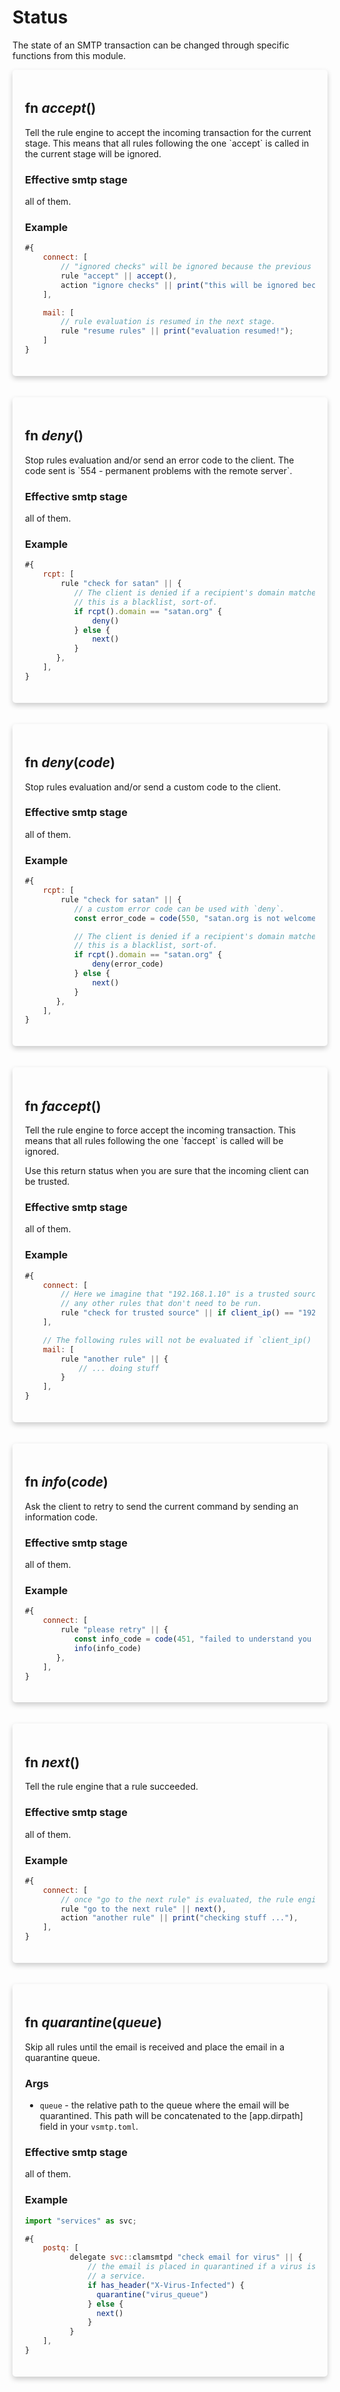 # Status
The state of an SMTP transaction can be changed through specific functions from this module.

<div style='box-shadow: 0 4px 8px 0 rgba(0,0,0,0.2); padding: 20px; border-radius: 5px;'>
<h2> fn <em style='color: var(--inline-code-color);'>accept</em>() </h2>
 Tell the rule engine to accept the incoming transaction for the current stage.
 This means that all rules following the one `accept` is called in the current stage
 will be ignored.

 ### Effective smtp stage

 all of them.

 ### Example
 ```js
 #{
     connect: [
         // "ignored checks" will be ignored because the previous rule returned accept.
         rule "accept" || accept(),
         action "ignore checks" || print("this will be ignored because the previous rule used accept()."),
     ],

     mail: [
         // rule evaluation is resumed in the next stage.
         rule "resume rules" || print("evaluation resumed!");
     ]
 }
 ```

 

</div>
<br/>
<br/>

<div style='box-shadow: 0 4px 8px 0 rgba(0,0,0,0.2); padding: 20px; border-radius: 5px;'>
<h2> fn <em style='color: var(--inline-code-color);'>deny</em>() </h2>
 Stop rules evaluation and/or send an error code to the client.
 The code sent is `554 - permanent problems with the remote server`.

 ### Effective smtp stage

 all of them.

 ### Example
 ```js
 #{
     rcpt: [
         rule "check for satan" || {
            // The client is denied if a recipient's domain matches satan.org,
            // this is a blacklist, sort-of.
            if rcpt().domain == "satan.org" {
                deny()
            } else {
                next()
            }
        },
     ],
 }
 ```

 

</div>
<br/>
<br/>

<div style='box-shadow: 0 4px 8px 0 rgba(0,0,0,0.2); padding: 20px; border-radius: 5px;'>
<h2> fn <em style='color: var(--inline-code-color);'>deny</em>(<em style='color: var(--inline-code-color)'>code</em>) </h2>
 Stop rules evaluation and/or send a custom code to the client.

 ### Effective smtp stage

 all of them.

 ### Example
 ```js
 #{
     rcpt: [
         rule "check for satan" || {
            // a custom error code can be used with `deny`.
            const error_code = code(550, "satan.org is not welcome here.");

            // The client is denied if a recipient's domain matches satan.org,
            // this is a blacklist, sort-of.
            if rcpt().domain == "satan.org" {
                deny(error_code)
            } else {
                next()
            }
        },
     ],
 }
 ```

 

</div>
<br/>
<br/>

<div style='box-shadow: 0 4px 8px 0 rgba(0,0,0,0.2); padding: 20px; border-radius: 5px;'>
<h2> fn <em style='color: var(--inline-code-color);'>faccept</em>() </h2>
 Tell the rule engine to force accept the incoming transaction.
 This means that all rules following the one `faccept` is called
 will be ignored.

 Use this return status when you are sure that
 the incoming client can be trusted.

 ### Effective smtp stage

 all of them.

 ### Example
 ```js
 #{
     connect: [
         // Here we imagine that "192.168.1.10" is a trusted source, so we can force accept
         // any other rules that don't need to be run.
         rule "check for trusted source" || if client_ip() == "192.168.1.10" { faccept() } else { next() },
     ],

     // The following rules will not be evaluated if `client_ip() == "192.168.1.10"` is true.
     mail: [
         rule "another rule" || {
             // ... doing stuff
         }
     ],
 }

 
 ```

</div>
<br/>
<br/>

<div style='box-shadow: 0 4px 8px 0 rgba(0,0,0,0.2); padding: 20px; border-radius: 5px;'>
<h2> fn <em style='color: var(--inline-code-color);'>info</em>(<em style='color: var(--inline-code-color)'>code</em>) </h2>
 Ask the client to retry to send the current command by sending an information code.

 ### Effective smtp stage

 all of them.

 ### Example
 ```js
 #{
     connect: [
         rule "please retry" || {
            const info_code = code(451, "failed to understand you request, please retry.");
            info(info_code)
        },
     ],
 }
 ```

 

</div>
<br/>
<br/>

<div style='box-shadow: 0 4px 8px 0 rgba(0,0,0,0.2); padding: 20px; border-radius: 5px;'>
<h2> fn <em style='color: var(--inline-code-color);'>next</em>() </h2>
 Tell the rule engine that a rule succeeded.

 ### Effective smtp stage

 all of them.

 ### Example
 ```js
 #{
     connect: [
         // once "go to the next rule" is evaluated, the rule engine execute "another rule".
         rule "go to the next rule" || next(),
         action "another rule" || print("checking stuff ..."),
     ],
 }
 ```

 

</div>
<br/>
<br/>

<div style='box-shadow: 0 4px 8px 0 rgba(0,0,0,0.2); padding: 20px; border-radius: 5px;'>
<h2> fn <em style='color: var(--inline-code-color);'>quarantine</em>(<em style='color: var(--inline-code-color)'>queue</em>) </h2>
 Skip all rules until the email is received and place the email in a
 quarantine queue.

 ### Args

 * `queue` - the relative path to the queue where the email will be quarantined. This path will be concatenated to the [app.dirpath] field in your `vsmtp.toml`.

 ### Effective smtp stage

 all of them.

 ### Example
 ```js
 import "services" as svc;

 #{
     postq: [
           delegate svc::clamsmtpd "check email for virus" || {
               // the email is placed in quarantined if a virus is detected by
               // a service.
               if has_header("X-Virus-Infected") {
                 quarantine("virus_queue")
               } else {
                 next()
               }
           }
     ],
 }
 ```

 

</div>
<br/>
<br/>